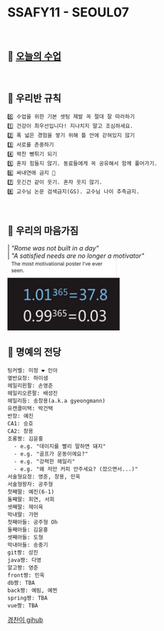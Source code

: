 # SSAFY11 - SEOUL07 
<br>

## 🍑 [오늘의 수업 ](https://github.com/ssafy11-seoul07/today/) 
<br>

## 🎁 우리반 규칙
```
0️⃣ 수업을 위한 기본 셋팅 제발 꼭 절대 잘 따라하기
1️⃣ 건강이 최우선입니다! 지나치지 말고 조심하세요.
2️⃣ 폭 넓은 경험을 쌓기 위해 틀 안에 갇혀있지 않기
3️⃣ 서로를 존중하기
4️⃣ 꽉찬 뻥튀기 되기
5️⃣ 혼자 힘들지 않기. 동료들에게 꼭 공유해서 함께 풀어가기.
6️⃣ 싸내연애 금지 🚫
7️⃣ 웃긴건 같이 웃기. 혼자 웃지 않기.
8️⃣ 교수님 논문 검색금지(GS). 교수님 나이 추측금지.
```
<br>

## 🎀 우리의 마음가짐
| *"Rome was not built in a day"* <br>
| *"A satisfied needs are no longer a motivator"* <br>
<img src="/profile/assets/0001.jpg" style="width:50%;" alt="0.01의 차이"/>

## 👑 명예의 전당
```
팅커벨: 미정 ❤ 인아
옆반요정: 하이샘
헤일리왼팔: 손영준
헤일리오른팔: 배성진
헤일리등: 송창용(a.k.a gyeongmann) 
유캔콜미택: 박건택
반장: 예진
CA1: 승호
CA2: 창용
조롱짱: 김윤홍
  - e.g. "데이지를 빨리 말하면 돼지"
  - e.g. "골프가 운동이에요?"
  - e.g. "강력한 헤일리"
  - e.g. "왜 저만 커피 안주세요? (잤으면서...)"
서술형요정: 영준, 창용, 민욱
서술형왕자: 공주형
첫째딸: 예진(6-1)
둘째딸: 희연, 서희
셋째딸: 제이육
막내딸: 가현
첫째아들: 공주형 Oh
둘째아들: 김윤홍
셋째아들: 도형
막내아들: 송중기
git짱: 성진
java짱: 다영
알고짱: 영준
front짱: 민욱
db짱: TBA
back짱: 예림, 예찐
spring짱: TBA
vue짱: TBA
```

[경찬이 gihub](https://github.com/gyeongmann)

